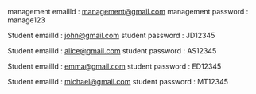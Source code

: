 management emailId : management@gmail.com
management password :  manage123


Student emailId  : john@gmail.com
student password : JD12345

Student emailId  : alice@gmail.com
student password : AS12345

Student emailId  : emma@gmail.com
student password : ED12345

Student emailId  : michael@gmail.com
student password : MT12345

